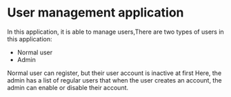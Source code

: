 # User management application 

In this application, it is able to manage users,There are two types of users in this application:
- Normal user 
- Admin

Normal user can register, but their user account is inactive at first 
Here, the admin has a list of regular users that when the user creates an account, the admin can enable or disable their account.
